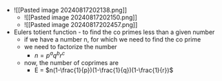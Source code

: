 - ![[Pasted image 20240817202138.png]]
	- ![[Pasted image 20240817202150.png]]
	- ![[Pasted image 20240817202457.png]]
- Eulers totient function - to find the co primes less than a given number
	- if we have a number n, for which we need to find the co prime
	- we need to factorize the number
		- $n=p^aq^br^c$ 
	- now, the number of coprimes are
		- E = $n(1-\frac{1}{p})(1-\frac{1}{q})(1-\frac{1}{r})$ 